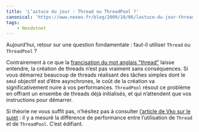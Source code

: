 ```yaml
---
title: 'L’astuce du jour : Thread ou ThreadPool ?'
canonical: 'https://www.nexeo.fr/blog/2009/10/06/lastuce-du-jour-thread-ou-threadpool/'
tags:
    - Nexdotnet
---
```


Aujourd’hui, retour sur une question fondamentale : faut-il utiliser `Thread` ou
`ThreadPool` ?

Contrairement à ce que la
[francisation du mot anglais "thread"](https://fr.wikipedia.org/wiki/Processus_l%C3%A9ger)
laisse entendre, la création de threads n’est pas vraiment sans conséquences. Si
vous démarrez beaucoup de <span lang="en">threads</span> réalisant des tâches
simples dont le seul objectif est d’être asynchrones, le coût de la création va
significativement nuire à vos performances. `ThreadPool` résout ce problème en
offrant un ensembe de threads déjà initialisés, et qui n’attendent que vos
instructions pour démarrer.

Si théorie ne vous suffit pas, n’hésitez pas à consulter
[l’article de Vko sur le sujet](http://blogs.codes-sources.com/vko/archive/2009/09/16/thread-ou-threadpool.aspx) :
il y a mesuré la différence de performance entre l’utilisation de `Thread` et de
`ThreadPool`. C’est édifiant.
